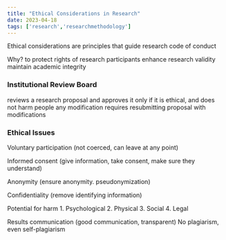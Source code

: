 ```yaml
---
title: "Ethical Considerations in Research"
date: 2023-04-18 
tags: ['research','researchmethodology']
---
```


Ethical considerations are principles that guide research 
code of conduct 

Why? 
to protect rights of research participants
enhance research validity 
maintain academic integrity

### Institutional Review Board
reviews a research proposal and approves it only if it is ethical, and does not harm people 
any modification requires resubmitting proposal with modifications 

### Ethical Issues 

Voluntary participation (not coerced, can leave at any point)

Informed consent (give information, take consent, make sure they understand)

Anonymity (ensure anonymity. pseudonymization)

Confidentiality (remove identifying information)

Potential for harm 
	1. Psychological 
	2. Physical 
	3. Social 
	4. Legal 

Results communication (good communication, transparent)
No plagiarism, even self-plagiarism 

